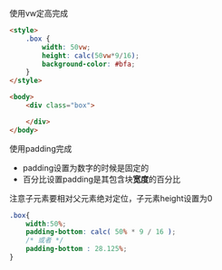 使用vw定高完成

```html
<style>
    .box {
        width: 50vw;
        height: calc(50vw*9/16);
        background-color: #bfa;
    }
</style>

<body>
    <div class="box">

    </div>
</body>
```

使用padding完成

- padding设置为数字的时候是固定的
- 百分比设置padding是其包含块**宽度**的百分比

注意子元素要相对父元素绝对定位，子元素height设置为0

```css
.box{
	width:50%;
	padding-bottom: calc( 50% * 9 / 16 );
	/* 或者 */
	padding-bottom : 28.125%;
}
```



